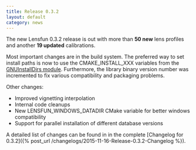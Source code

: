 ```yaml
---
title: Release 0.3.2
layout: default
category: news
---
```


The new Lensfun 0.3.2 release is out with more than  __50 new__ lens profiles and another __19 updated__ calibrations.

Most important changes are in the build system. The preferred way to set install paths is now to use the CMAKE_INSTALL_XXX variables from the [GNUInstallDirs module](https://cmake.org/cmake/help/v3.0/module/GNUInstallDirs.html). Furthermore, the library binary version number was incremented to fix various compatibility and packaging problems. 

Other changes:

* Improved vignetting interpolation
* Internal code cleanups
* New LENSFUN_WINDOWS_DATADIR CMake variable for better windows compatibility
* Support for parallel installation of different database versions

A detailed list of changes can be found in in the complete [Changelog for 0.3.2]({% post_url /changelogs/2015-11-16-Release-0.3.2-Changelog %}). 
